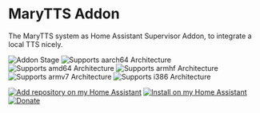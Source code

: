 # MaryTTS Addon

The MaryTTS system as Home Assistant Supervisor Addon, to integrate a local TTS nicely.

![Addon Stage][stage-badge]
![Supports aarch64 Architecture][aarch64-badge]
![Supports amd64 Architecture][amd64-badge]
![Supports armhf Architecture][armhf-badge]
![Supports armv7 Architecture][armv7-badge]
![Supports i386 Architecture][i386-badge]

[![Add repository on my Home Assistant][repository-badge]][repository-url]
[![Install on my Home Assistant][install-badge]][install-url]
[![Donate][donation-badge]][donation-url]

[stage-badge]: https://img.shields.io/badge/Addon%20stage-stable-green.svg
[aarch64-badge]: https://img.shields.io/badge/aarch64-yes-green.svg
[amd64-badge]: https://img.shields.io/badge/amd64-yes-green.svg
[armhf-badge]: https://img.shields.io/badge/armhf-yes-green.svg
[armv7-badge]: https://img.shields.io/badge/armv7-yes-green.svg
[i386-badge]: https://img.shields.io/badge/i386-yes-green.svg

[repository-badge]: https://img.shields.io/badge/Add-repository-41BDF5?logo=home-assistant&style=for-the-badge
[repository-url]: https://my.home-assistant.io/redirect/supervisor_add_addon_repository/?repository_url=https%3A//github.com/ewgen198409/repository

[install-badge]: https://img.shields.io/badge/Install%20on-Home%20Assistant-41BDF5?logo=home-assistant&style=for-the-badge
[install-url]: https://my.home-assistant.io/redirect/supervisor_addon?addon=68413af6_marytts

[donation-badge]: https://img.shields.io/badge/Buy%20me%20a%20coffee-%23d32f2f?logo=buy-me-a-coffee&style=for-the-badge&logoColor=white
[donation-url]: https://www.buymeacoffee.com/Poeschl
